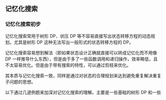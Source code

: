 ## 记忆化搜索

### 记忆化搜索初步

记忆化搜索常用于树形 DP、状压 DP 等不容易直接写出状态转移方程的动态规划。尤其是树形 DP 这种无法写出一般形式的状态转移方程的 DP。

记忆化搜索容易想到解法（即如果状态设计正确就直接可以转成记忆化而不用像 DP 一样推导什么东西），但是由于多了一些函数调用和递归操作，效率略低，且不太容易优化。但是由于带有搜索的特性，可以通过剪枝来优化。

其本质与记忆化搜索一致，同样是通过对状态的合理规划来达到避免重复解决重复子问题的思想。

以下通过几道例题来加深对记忆化搜索的理解。主要是一些基础的树形 DP 和一些
<!--stackedit_data:
eyJoaXN0b3J5IjpbLTU4MDYwODYzOCwtMjkxMDI4ODkzLC0xNT
kxOTA4MzU3LDE5MjUwMDg0NzYsMTIzMDY3MDA0MCw3OTEyMjM3
ODIsMTU4NTc2Mzg5LC0xODcxMTcxNTc5XX0=
-->